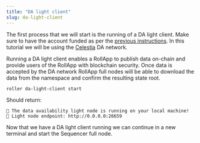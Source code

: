 ```yaml
---
title: "DA light client"
slug: da-light-client
---
```


The first process that we will start is the running of a DA light client. Make sure to have the account funded as per the [previous instructions](/docs/build/adv-guide/roller-adv/initialize-adv.mdx). In this tutorial we will be using the [Celestia](https://celestia.org/) DA network.

Running a DA light client enables a RollApp to publish data on-chain and provide users of the RollApp with blockchain security. Once data is accepted by the DA network RollApp full nodes will be able to download the data from the namespace and confirm the resulting state root.

```
roller da-light-client start
```

Should return:

```
💈 The data availability light node is running on your local machine!
💈 Light node endpoint: http://0.0.0.0:26659
```

Now that we have a DA light client running we can continue in a new terminal and start the Sequencer full node.
